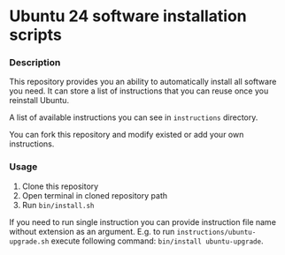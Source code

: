 # Ubuntu 24 software installation scripts
### Description
This repository provides you an ability to automatically install all software
you need. It can store a list of instructions that you can reuse once you reinstall Ubuntu.

A list of available instructions you can see in `instructions` directory.

You can fork this repository and modify existed or add your own instructions. 

### Usage
1. Clone this repository
2. Open terminal in cloned repository path
3. Run `bin/install.sh`

If you need to run single instruction you can provide instruction file name without extension as an argument. 
E.g. to run `instructions/ubuntu-upgrade.sh` execute following command:  `bin/install ubuntu-upgrade`.
